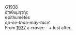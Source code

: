 <body>
  <p>G1938<br>  ἐπιθυμητής  <br> epithumētēs  <br><i>ep-ee-thoo-may-tace‘ </i><br>From <a href="g1937.htm">1937</a>  a <i>craver:</i> - + lust after.<br></p>
 </body>
